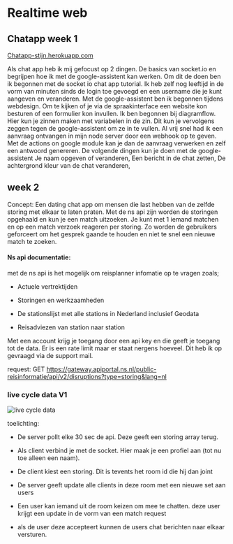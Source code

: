# Realtime web
## Chatapp week 1
[Chatapp-stijn.herokuapp.com](Chatapp-stijn.herokuapp.com)

Als chat app heb ik mij gefocust op 2 dingen. De basics van socket.io en begrijpen hoe ik met de google-assistent kan werken. 
Om dit de doen ben ik begonnen met de socket io chat app tutorial. Ik heb zelf nog leeftijd in de vorm van minuten sinds de login toe gevoegd en een username die je kunt aangeven en veranderen. 
Met de google-assistent ben ik begonnen tijdens webdesign. Om te kijken of je via de spraakinterface een website kon besturen of een formulier kon invullen. Ik ben begonnen bij diagramflow. Hier kun je zinnen maken met variabelen in de zin. Dit kun je vervolgens zeggen tegen de google-assistent om ze in te vullen. Al vrij snel had ik een aanvraag ontvangen in mijn node server door een webhook op te geven. Met de actions on google module kan je dan de aanvraag verwerken en zelf een antwoord genereren. 
De volgende dingen kun je doen met de google-assistent
Je naam opgeven of veranderen,
Een bericht in de chat zetten,
De achtergrond kleur van de chat veranderen,

## week 2
Concept: Een dating chat app om mensen die last hebben van de zelfde storing met elkaar te laten praten. Met de ns api zijn worden de storingen opgehaald en kun je een match uitzoeken. Je kunt met 1 iemand matchen en op een match verzoek reageren per storing. Zo worden de gebruikers geforceert om het gesprek gaande te houden en niet te snel een nieuwe match te zoeken.

#### Ns api documentatie:
met de ns api is het mogelijk om reisplanner infomatie op te vragen zoals;

- Actuele vertrektijden

- Storingen en werkzaamheden

- De stationslijst met alle stations in Nederland inclusief Geodata

- Reisadviezen van station naar station

Met een account krijg je toegang door een api key en die geeft je toegang tot de data.
Er is een rate limit maar er staat nergens hoeveel. Dit heb ik op gevraagd via de support mail.

request: GET https://gateway.apiportal.ns.nl/public-reisinformatie/api/v2/disruptions?type=storing&lang=nl

### live cycle data V1
![live cycle data](https://i.gyazo.com/ac0124298db8c193e3f800c879bac416.png)

toelichting:
- De server pollt elke 30 sec de api. Deze geeft een storing array terug.

- Als client verbind je met de socket. Hier maak je een profiel aan (tot nu toe alleen een naam).

- De client kiest een storing. Dit is tevents het room id die hij dan joint

- De server geeft update alle clients in deze room met een nieuwe set aan users

- Een user kan iemand uit de room keizen om mee te chatten. deze user krijgt een update in de vorm van een match request

- als de user deze accepteert kunnen de users chat berichten naar elkaar versturen.











